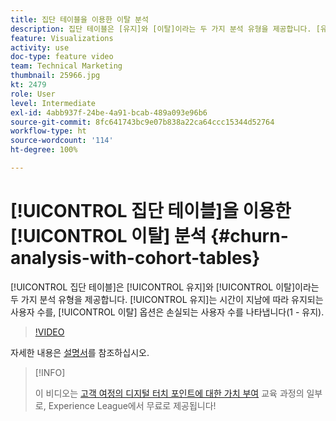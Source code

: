 ```yaml
---
title: 집단 테이블을 이용한 이탈 분석
description: 집단 테이블은 [유지]와 [이탈]이라는 두 가지 분석 유형을 제공합니다. [유지]는 시간이 지남에 따라 유지되는 사용자 수를, [이탈] 옵션은 손실되는 사용자 수를 나타냅니다(1 - 유지).
feature: Visualizations
activity: use
doc-type: feature video
team: Technical Marketing
thumbnail: 25966.jpg
kt: 2479
role: User
level: Intermediate
exl-id: 4abb937f-24be-4a91-bcab-489a093e96b6
source-git-commit: 8fc641743bc9e07b838a22ca64ccc15344d52764
workflow-type: ht
source-wordcount: '114'
ht-degree: 100%

---
```


# [!UICONTROL 집단 테이블]을 이용한 [!UICONTROL 이탈] 분석 {#churn-analysis-with-cohort-tables}

[!UICONTROL 집단 테이블]은 [!UICONTROL 유지]와 [!UICONTROL 이탈]이라는 두 가지 분석 유형을 제공합니다. [!UICONTROL 유지]는 시간이 지남에 따라 유지되는 사용자 수를, [!UICONTROL 이탈] 옵션은 손실되는 사용자 수를 나타냅니다(1 - 유지).

>[!VIDEO](https://video.tv.adobe.com/v/25966/?quality=12&learn=on)

자세한 내용은 [설명서](https://experienceleague.adobe.com/docs/analytics/analyze/analysis-workspace/visualizations/cohort-table/cohort-analysis.html?lang=ko)를 참조하십시오.

>[!INFO]
>
> 이 비디오는 [고객 여정의 디지털 터치 포인트에 대한 가치 부여](https://experienceleague.adobe.com/?recommended=Analytics-U-1-2020.2) 교육 과정의 일부로, Experience League에서 무료로 제공됩니다!

